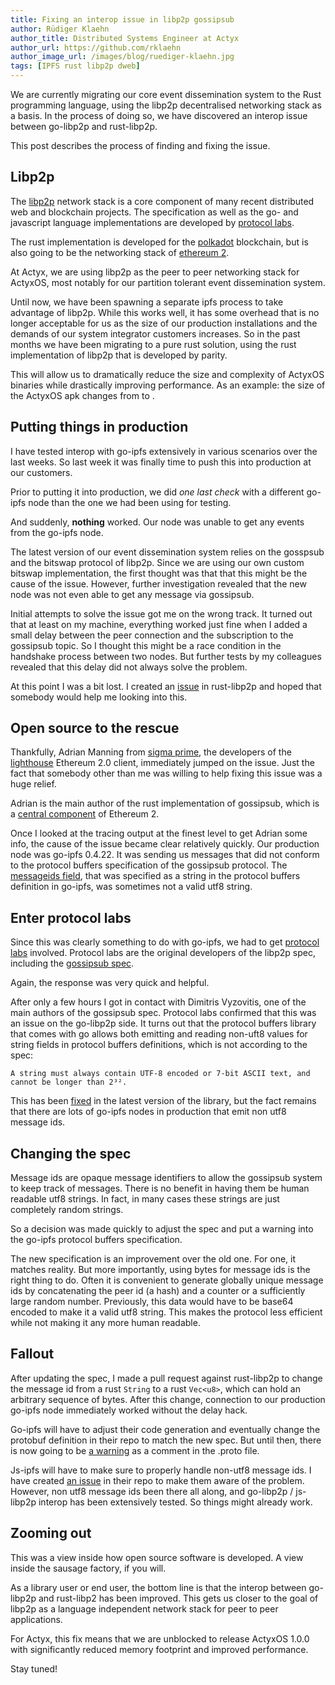 ```yaml
---
title: Fixing an interop issue in libp2p gossipsub
author: Rüdiger Klaehn
author_title: Distributed Systems Engineer at Actyx
author_url: https://github.com/rklaehn
author_image_url: /images/blog/ruediger-klaehn.jpg
tags: [IPFS rust libp2p dweb]
---
```


We are currently migrating our core event dissemination system to the Rust programming language, using the libp2p decentralised networking stack as a basis. In the process of doing so, we have discovered an interop issue between go-libp2p and rust-libp2p.

This post describes the process of finding and fixing the issue.

<!-- truncate -->

## Libp2p

The [libp2p](https://libp2p.io/) network stack is a core component of many recent distributed web and blockchain projects. The specification as well as the go- and javascript language implementations are developed by [protocol labs](protocol.ai).

The rust implementation is developed for the [polkadot](https://polkadot.network/) blockchain, but is also going to be the networking stack of [ethereum 2](https://github.com/ethereum/eth2.0-specs/blob/dev/specs/phase0/p2p-interface.md#network-fundamentals).

At Actyx, we are using libp2p as the peer to peer networking stack for ActyxOS, most notably for our partition tolerant event dissemination system.

Until now, we have been spawning a separate ipfs process to take advantage of libp2p. While this works well, it has some overhead that is no longer acceptable for us as the size of our production installations and the demands of our system integrator customers increases. So in the past months we have been migrating to a pure rust solution, using the rust implementation of libp2p that is developed by parity.

This will allow us to dramatically reduce the size and complexity of ActyxOS binaries while drastically improving performance. As an example: the size of the ActyxOS apk changes from <value> to <value>.

## Putting things in production

I have tested interop with go-ipfs extensively in various scenarios over the last weeks. So last week it was finally time to push this into production at our customers.

Prior to putting it into production, we did *one last check* with a different go-ipfs node than the one we had been using for testing.

And suddenly, **nothing** worked. Our node was unable to get any events from the go-ipfs node.

The latest version of our event dissemination system relies on the gosspsub and the bitswap protocol of libp2p. Since we are using our own custom bitswap implementation, the first thought was that that this might be the cause of the issue. However, further investigation revealed that the new node was not even able to get any message via gossipsub.

Initial attempts to solve the issue got me on the wrong track. It turned out that at least on my machine, everything worked just fine when I added a small delay between the peer connection and the subscription to the gossipsub topic. So I thought this might be a race condition in the handshake process between two nodes. But further tests by my colleagues revealed that this delay did not always solve the problem.

At this point I was a bit lost. I created an [issue](https://github.com/libp2p/rust-libp2p/issues/1671) in rust-libp2p and hoped that somebody would help me looking into this.

## Open source to the rescue

Thankfully, Adrian Manning from [sigma prime](https://sigmaprime.io/), the developers of the [lighthouse](https://lighthouse.sigmaprime.io/) Ethereum 2.0 client, immediately jumped on the issue. Just the fact that somebody other than me was willing to help fixing this issue was a huge relief.

Adrian is the main author of the rust implementation of gossipsub, which is a [central component](https://github.com/ethereum/eth2.0-specs/blob/dev/specs/phase0/p2p-interface.md#the-gossip-domain-gossipsub) of Ethereum 2.

Once I looked at the tracing output at the finest level to get Adrian some info, the cause of the issue became clear relatively quickly. Our production node was go-ipfs 0.4.22. It was sending us messages that did not conform to the protocol buffers specification of the gossipsub protocol. The [messageids field](https://github.com/libp2p/go-libp2p-pubsub/blob/dd069798bb31b4e79f7222e7a72d922695537d7b/pb/rpc.proto#L35), that was specified as a string in the protocol buffers definition in go-ipfs, was sometimes not a valid utf8 string.

## Enter protocol labs

Since this was clearly something to do with go-ipfs, we had to get [protocol labs](https://protocol.ai/) involved. Protocol labs are the original developers of the libp2p spec, including the [gossipsub spec](https://github.com/libp2p/specs/tree/master/pubsub/gossipsub).

Again, the response was very quick and helpful.

After only a few hours I got in contact with Dimitris Vyzovitis, one of the main authors of the gossipsub spec. Protocol labs confirmed that this was an issue on the go-libp2p side. It turns out that the protocol buffers library that comes with go allows both emitting and reading non-uft8 values for string fields in protocol buffers definitions, which is not according to the spec:
```
A string must always contain UTF-8 encoded or 7-bit ASCII text, and cannot be longer than 2³².
```

This has been [fixed](https://github.com/golang/protobuf/issues/484) in the latest version of the library, but the fact remains that there are lots of go-ipfs nodes in production that emit non utf8 message ids.

## Changing the spec

Message ids are opaque message identifiers to allow the gossipsub system to keep track of messages. There is no benefit in having them be human readable utf8 strings. In fact, in many cases these strings are just completely random strings.

So a decision was made quickly to adjust the spec and put a warning into the go-ipfs protocol buffers specification.

The new specification is an improvement over the old one. For one, it matches reality. But more importantly, using bytes for message ids is the right thing to do. Often it is convenient to generate globally unique message ids by concatenating the peer id (a hash) and a counter or a sufficiently large random number. Previously, this data would have to be base64 encoded to make it a valid utf8 string. This makes the protocol less efficient while not making it any more human readable.

## Fallout

After updating the spec, I made a pull request against rust-libp2p to change the message id from a rust `String` to a rust `Vec<u8>`, which can hold an arbitrary sequence of bytes. After this change, connection to our production go-ipfs node immediately worked without the delay hack.

Go-ipfs will have to adjust their code generation and eventually change the protobuf definition in their repo to match the new spec. But until then, there is now going to be [a warning](https://github.com/libp2p/go-libp2p-pubsub/pull/363) as a comment in the .proto file.

Js-ipfs will have to make sure to properly handle non-utf8 message ids. I have created [an issue](https://github.com/libp2p/js-libp2p-pubsub/issues/67) in their repo to make them aware of the problem. However, non utf8 message ids been there all along, and go-libp2p / js-libp2p interop has been extensively tested. So things might already work.

## Zooming out

This was a view inside how open source software is developed. A view inside the sausage factory, if you will.

As a library user or end user, the bottom line is that the interop between go-libp2p and rust-libp2 has been improved. This gets us closer to the goal of libp2p as a language independent network stack for peer to peer applications.

For Actyx, this fix means that we are unblocked to release ActyxOS 1.0.0 with significantly reduced memory footprint and improved performance.

Stay tuned!
